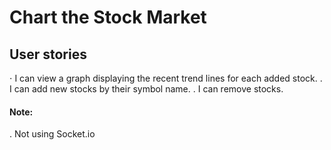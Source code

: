 # Chart the Stock Market

## User stories
⋅ I can view a graph displaying the recent trend lines for each added stock.
. I can add new stocks by their symbol name.
. I can remove stocks.

#### Note:
. Not using Socket.io